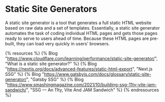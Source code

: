 # Static Site Generators

A static site generator is a tool that generates a full static HTML website based on raw data and a set of templates. Essentially, a static site generator automates the task of coding individual HTML pages and gets those pages ready to serve to users ahead of time. Because these HTML pages are pre-built, they can load very quickly in users' browsers.

{% resources %}
  {% Blog "https://www.cloudflare.com/learning/performance/static-site-generator/", "What is a static site generator?" %}
  {% Blog "https://nextjs.org/docs/advanced-features/static-html-export", "Next.js SSG" %}
  {% Blog "https://www.gatsbyjs.com/docs/glossary/static-site-generator/", "Gatsby SSG" %}
  {% Blog "https://www.smashingmagazine.com/2021/10/building-ssg-11ty-vite-jam-sandwich/", "SSG — An 11ty, Vite And JAM Sandwich" %}
{% endresources %}
